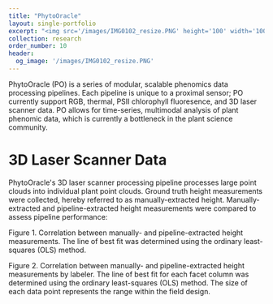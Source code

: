 ```yaml
---
title: "PhytoOracle"
layout: single-portfolio
excerpt: "<img src='/images/IMG0102_resize.PNG' height='100' width='100' alt=''>"
collection: research
order_number: 10
header:
  og_image: '/images/IMG0102_resize.PNG'
---
```


<!-- <p align="center"><img src="https://github.com/emmanuelgonz/emmanuelgonz.github.io/raw/master/images/IMG0102_resize.PNG" height='200' width='200'></p> -->

<!-- <center>PhytoOracle: Scalable, Modular Phenomic Data Processing Pipelines</center> -->

PhytoOracle (PO) is a series of modular, scalable phenomics data processing pipelines. Each pipeline is unique to a proximal sensor; PO currently support RGB, thermal, PSII chlorophyll fluoresence, and 3D laser scanner data. PO allows for time-series, multimodal analysis of plant phenomic data, which is currently a bottleneck in the plant science community. 

<!-- <p align="center"><img src="https://github.com/emmanuelgonz/emmanuelgonz.github.io/raw/master/images/lettuce_data_examples.png"></p> -->

# 3D Laser Scanner Data

PhytoOracle's 3D laser scanner processing pipeline processes large point clouds into individual plant point clouds. Ground truth height measurements were collected, hereby referred to as manually-extracted height. Manually-extracted and pipeline-extracted height measurements were compared to assess pipeline performance:

<!-- <p align="left"><iframe width="1100" height="500" frameborder="0" scrolling="no" src="//plotly.com/~emmanuelg1/83.embed"></iframe></p> -->

Figure 1. Correlation between manually- and pipeline-extracted height measurements. The line of best fit was determined using the ordinary least-squares (OLS) method.

<!-- <p align="left"><iframe width="1100" height="500" frameborder="0" scrolling="no" src="//plotly.com/~emmanuelg1/85.embed"></iframe></p> -->

Figure 2. Correlation between manually- and pipeline-extracted height measurements by labeler. The line of best fit for each facet column was determined using the ordinary least-squares (OLS) method. The size of each data point represents the range within the field design.